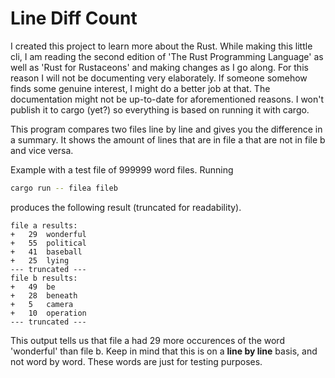 # Line Diff Count

I created this project to learn more about the Rust. While making this little
cli, I am reading the second edition of 'The Rust Programming Language' as well
as 'Rust for Rustaceons' and making changes as I go along. For this reason I 
will not be documenting very elaborately. If someone somehow finds some genuine
interest, I might do a better job at that. The documentation might not be up-to-date
for aforementioned reasons. I won't publish it to cargo (yet?) so everything is
based on running it with cargo.

This program compares two files line by line and gives you the difference in
a summary. It shows the amount of lines that are in file a that are not in file
b and vice versa. 

Example with a test file of 999999 word files. Running
```zsh
cargo run -- filea fileb
```
produces the following result (truncated for readability).
```text
file a results: 
+	29	wonderful
+	55	political
+	41	baseball
+	25	lying
--- truncated ---
file b results: 
+	49	be
+	28	beneath
+	5	camera
+	10	operation
--- truncated ---
```
This output tells us that file a had 29 more occurences of the word 'wonderful'
than file b. Keep in mind that this is on a **line by line** basis, and not
word by word. These words are just for testing purposes.
